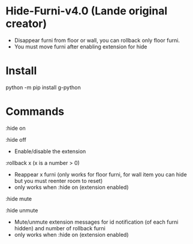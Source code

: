 # Hide-Furni-v4.0 (Lande original creator)
- Disappear furni from floor or wall, you can rollback only floor furni.
- You must move furni after enabling extension for hide

# Install
python -m pip install g-python

# Commands
:hide on

:hide off
- Enable/disable the extension

:rollback x (x is a number > 0)
- Reappear x furni (only works for floor furni, for wall item you can hide but you must reenter room to reset)
- only works when :hide on (extension enabled)

:hide mute

:hide unmute
- Mute/unmute extension messages for id notification (of each furni hidden) and number of rollback furni
- only works when :hide on (extension enabled)
